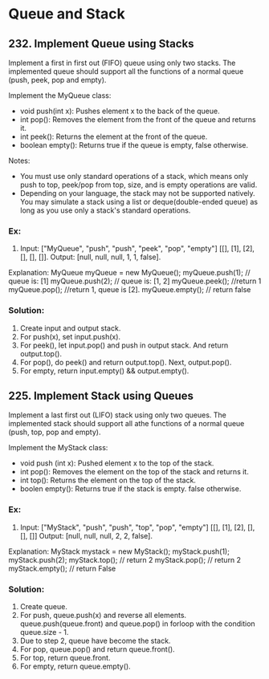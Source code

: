 # Queue and Stack

## 232. Implement Queue using Stacks

Implement a first in first out (FIFO) queue using only two stacks. The
implemented queue should support all the functions of a normal queue (push,
peek, pop and empty).

Implement the MyQueue class:
- void push(int x): Pushes element x to the back of the queue.
- int pop(): Removes the element from the front of the queue and returns it.
- int peek(): Returns the element at the front of the queue.
- boolean empty(): Returns true if the queue is empty, false otherwise.

Notes:
- You must use only standard operations of a stack, which means only push to
  top, peek/pop from top, size, and is empty operations are valid.
- Depending on your language, the stack may not be supported natively. You may
  simulate a stack using a list or deque(double-ended queue) as long as you use
  only a stack's standard operations.

### Ex:

1. Input: ["MyQueue", "push", "push", "peek", "pop", "empty"]
   [[], [1], [2], [], [], []].
   Output: [null, null, null, 1, 1, false].

Explanation:
MyQueue myQueue = new MyQueue();
myQueue.push(1); // queue is: [1]
myQueue.push(2); // queue is: [1, 2]
myQueue.peek(); //return 1
myQueue.pop(); //return 1, queue is [2].
myQueue.empty(); // return false

### Solution:
1. Create input and output stack.
2. For push(x), set input.push(x).
3. For peek(), let input.pop() and push in output stack.
   And return output.top(). 
4. For pop(), do peek() and return output.top(). Next, output.pop().
5. For empty, return input.empty() && output.empty().

## 225. Implement Stack using Queues

Implement a last first out (LIFO) stack using only two queues. The implemented
stack should support all athe functions of a normal queue (push, top, pop and
empty).

Implement the MyStack class:

- void push (int x): Pushed element x to the top of the stack.
- int pop(): Removes the element on the top of the stack and returns it.
- int top(): Returns the element on the top of the stack.
- boolen empty(): Returns true if the stack is empty. false otherwise.

### Ex:

1. Input: ["MyStack", "push", "push", "top", "pop", "empty"]
   [[], [1], [2], [], [], []]
   Output: [null, null, null, 2, 2, false].

Explanation:
MyStack mystack = new MyStack();
myStack.push(1);
myStack.push(2);
myStack.top(); // return 2
myStack.pop(); // return 2
myStack.empty(); // return False

### Solution:

1. Create queue.
2. For push, queue.push(x) and reverse all elements. queue.push(queue.front) 
   and queue.pop() in forloop with the condition queue.size - 1.
3. Due to step 2, queue have become the stack.
4. For pop, queue.pop() and return queue.front().
5. For top, return queue.front.
6. For empty, return queue.empty().
